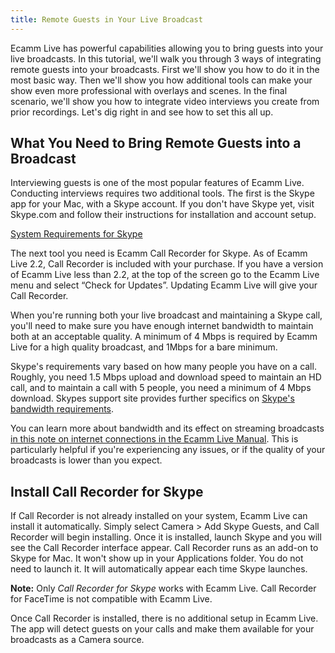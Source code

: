 ```yaml
---
title: Remote Guests in Your Live Broadcast
---
```


Ecamm Live has powerful capabilities allowing you to bring guests into your live broadcasts. In this tutorial, we'll walk you through 3 ways of integrating remote guests into your broadcasts. First we'll show you how to do it in the most basic way. Then we'll show you how additional tools can make your show even more professional with overlays and scenes. In the final scenario, we'll show you how to integrate video interviews you create from prior recordings. Let's dig right in and see how to set this all up.

## What You Need to Bring Remote Guests into a Broadcast

Interviewing guests is one of the most popular features of Ecamm Live. Conducting interviews requires two additional tools. The first is the Skype app for your Mac, with a Skype account. If you don't have Skype yet, visit Skype.com and follow their instructions for installation and account setup.

[System Requirements for Skype](https://support.skype.com/en/faq/fa10328/what-are-the-system-requirements-for-skype)

The next tool you need is Ecamm Call Recorder for Skype. As of Ecamm Live 2.2, Call Recorder is included with your purchase. If you have a version of Ecamm Live less than 2.2, at the top of the screen go to the Ecamm Live menu and select “Check for Updates”. Updating Ecamm Live will give your Call Recorder.

When you're running both your live broadcast and maintaining a Skype call, you'll need to make sure you have enough internet bandwidth to maintain both at an acceptable quality. A minimum of 4 Mbps is required by Ecamm Live for a high quality broadcast, and 1Mbps for a bare minimum. 

Skype's requirements vary based on how many people you have on a call. Roughly, you need 1.5 Mbps upload and download speed to maintain an HD call, and to maintain a call with 5 people, you need a minimum of 4 Mbps download. Skypes support site provides further specifics on [Skype's bandwidth requirements](https://support.skype.com/en/faq/FA1417/how-much-bandwidth-does-skype-need).

You can learn more about bandwidth and its effect on streaming broadcasts [in this note on internet connections in the Ecamm Live Manual](/ecamm-live-manual/007-broadcast-to-rtmp/#a-technical-aside-about-internet-connections). This is particularly helpful if you're experiencing any issues, or if the quality of your broadcasts is lower than you expect.

## Install Call Recorder for Skype

If Call Recorder is not already installed on your system, Ecamm Live can install it automatically. Simply select Camera > Add Skype Guests, and Call Recorder will begin installing. Once it is installed, launch Skype and you will see the Call Recorder interface appear. Call Recorder runs as an add-on to Skype for Mac. It won't show up in your Applications folder. You do not need to launch it. It will automatically appear each time Skype launches.

**Note:** Only _Call Recorder for Skype_ works with Ecamm Live. Call Recorder for FaceTime is not compatible with Ecamm Live.

Once Call Recorder is installed, there is no additional setup in Ecamm Live. The app will detect guests on your calls and make them available for your broadcasts as a Camera source.
